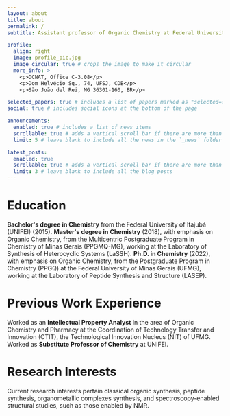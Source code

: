 ```yaml
---
layout: about
title: about
permalink: /
subtitle: Assistant professor of Organic Chemistry at Federal University of São João del Rei (UFSJ).

profile:
  align: right
  image: profile_pic.jpg
  image_circular: true # crops the image to make it circular
  more_info: >
    <p>DCNAT, Office C-3.08</p>
    <p>Dom Helvécio Sq., 74, UFSJ, CDB</p>
    <p>São João del Rei, MG 36301-160, BR</p>

selected_papers: true # includes a list of papers marked as "selected={true}"
social: true # includes social icons at the bottom of the page

announcements:
  enabled: true # includes a list of news items
  scrollable: true # adds a vertical scroll bar if there are more than 3 news items
  limit: 5 # leave blank to include all the news in the `_news` folder

latest_posts:
  enabled: true
  scrollable: true # adds a vertical scroll bar if there are more than 3 new posts items
  limit: 3 # leave blank to include all the blog posts
---
```


# Education

**Bachelor's degree in Chemistry** from the Federal University of Itajubá (UNIFEI) (2015). **Master's degree in Chemistry** (2018), with emphasis on Organic Chemistry, from the Multicentric Postgraduate Program in Chemistry of Minas Gerais (PPGMQ-MG), working at the Laboratory of Synthesis of Heterocyclic Systems (LaSSH). **Ph.D. in Chemistry** (2022), with emphasis on Organic Chemistry, from the Postgraduate Program in Chemistry (PPGQ) at the Federal University of Minas Gerais (UFMG), working at the Laboratory of Peptide Synthesis and Structure (LASEP). 

# Previous Work Experience

Worked as an **Intellectual Property Analyst** in the area of Organic Chemistry and Pharmacy at the Coordination of Technology Transfer and Innovation (CTIT), the Technological Innovation Nucleus (NIT) of UFMG. Worked as **Substitute Professor of Chemistry** at UNIFEI. 

# Research Interests

Current research interests pertain classical organic synthesis, peptide synthesis, organometallic complexes synthesis, and spectroscopy-enabled structural studies, such as those enabled by NMR.
